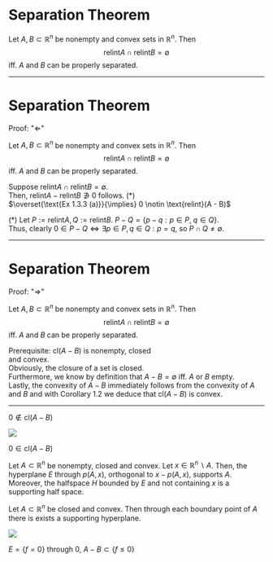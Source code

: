 # Separation Theorem

<Theorem label="1.17 (Separation Theorem)">

Let $A, B \subset \mathbb{R}^n$ be nonempty and convex sets in $\mathbb{R}^n$.
Then
$$
\text{relint} A \cap \text{relint} B = \emptyset
$$
iff. $A$ and $B$ can be properly separated.

</Theorem>

---

# Separation Theorem
Proof: "$\Leftarrow$"

<div class="w-58% place-self-end -mt-24 -mr-6">
<Theorem label="1.17 (Separation Theorem)">

Let $A, B \subset \mathbb{R}^n$ be nonempty and convex sets in $\mathbb{R}^n$.
Then
$$
\text{relint} A \cap \text{relint} B = \emptyset
$$
iff. $A$ and $B$ can be properly separated.

</Theorem>
</div>
<div class="-mt-20">

Suppose $\text{relint} A \cap \text{relint} B = \emptyset$. \
Then, $\text{relint} A - \text{relint} B \not \owns 0$ follows. (*) \
$\overset{\text{Ex 1.3.3 (a)}}{\implies} 0 \notin \text{relint}(A - B)$

</div>

<div v-click class="mt-16">

(*) Let $P := \text{relint} A, Q := \text{relint} B$. $P - Q = \{p - q : p \in P, \; q \in Q\}$. \
Thus, clearly $0 \in P - Q \iff \exists p \in P, q \in Q: p = q$, so $P \cap Q \neq \emptyset$.
</div>

<!-- 
Exercise 1.3.3 (a): relint(A + B) = relint A + relint B
-->

---

# Separation Theorem
Proof: "$\Rightarrow$"

<div class="w-58% place-self-end -mt-24 -mr-6">
<Theorem label="1.17 (Separation Theorem)">

Let $A, B \subset \mathbb{R}^n$ be nonempty and convex sets in $\mathbb{R}^n$.
Then
$$
\text{relint} A \cap \text{relint} B = \emptyset
$$
iff. $A$ and $B$ can be properly separated.

</Theorem>
</div>
<div class="-mt-20">

Prerequisite: $\text{cl}(A - B)$ is nonempty, closed \
and convex. \
Obviously, the closure of a set is closed. \
Furthermore, we know by definition that $A - B = \emptyset$ iff. $A$ or $B$ empty. \
Lastly, the convexity of $A - B$ immediately follows from the convexity of $A$ and $B$ and with Corollary 1.2 we deduce that $\text{cl}(A - B)$ is convex.

</div>


<!-- 
Nonempty: A - B = {a - b: a in A, b in B} never empty when A and B have elements

Convexity A - B: Remark 1.4, just write it down

Corollary 1.2: A convex => relint, cl convex
-->

---

<div class="flex flex-col items-center h-full gap-2 justify-center">
<div class="flex flex-row justify-around">

$0 \notin \text{cl}(A - B)$

<img src="/curly-bracket.svg" class="-rotate-90 w-4 scale-[3.5] mx-26"/>

$0 \in \text{cl}(A - B)$
</div>
<div class="flex gap-2 ">
<Theorem label="1.14" class="w-full">

Let $A \subset \mathbb{R}^n$ be nonempty, closed and convex. Let $x \in \mathbb{R}^n \backslash A$.
Then, the hyperplane $E$ through $p(A, x)$, orthogonal to $x - p(A, x)$, supports $A$.
Moreover, the halfspace $H$ bounded by $E$ and not containing $x$ is a supporting half space.

</Theorem>

<Theorem label="1.16 (Support Theorem)" class="w-full">

Let $A \subset \mathbb{R}^n$ be closed and convex. 
Then through each boundary point of $A$ there is exists a supporting hyperplane.

</Theorem>
</div>
<img src="/curly-bracket.svg" class="rotate-90 w-4 scale-[3.5]"/>

$E = \{f = 0\}$ through 0, $A - B \subset \{f \leq 0\}$
</div>